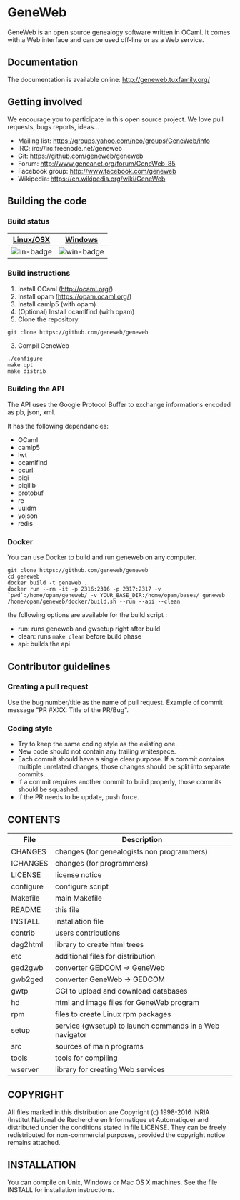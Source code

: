 # GeneWeb

GeneWeb is an open source genealogy software written in OCaml. It comes
with a Web interface and can be used off-line or as a Web service.

## Documentation

The documentation is available online: http://geneweb.tuxfamily.org/

## Getting involved

We encourage you to participate in this open source project. We love
pull requests, bugs reports, ideas...

* Mailing list: https://groups.yahoo.com/neo/groups/GeneWeb/info
* IRC: irc://irc.freenode.net/geneweb
* Git: https://github.com/geneweb/geneweb
* Forum: http://www.geneanet.org/forum/GeneWeb-85
* Facebook group: http://www.facebook.com/geneweb
* Wikipedia: https://en.wikipedia.org/wiki/GeneWeb

## Building the code

### Build status

| [Linux/OSX][lin-link] | [Windows][win-link] |
| :-------------------: | :-----------------: |
| ![lin-badge]          | ![win-badge]        |

[lin-link]:  https://travis-ci.org/geneweb/geneweb "Travis build status"
[lin-badge]: https://travis-ci.org/geneweb/geneweb.svg?branch=master "Travis build status"
[win-link]:  https://ci.appveyor.com/project/ipfix/geneweb "AppVeyor build status"
[win-badge]: https://ci.appveyor.com/api/projects/status/k7e1c67m4hc22491/branch/master?svg=true "AppVeyor build status"

### Build instructions

1. Install OCaml (http://ocaml.org/)
  1. Install opam (https://opam.ocaml.org/)
  2. Install camlp5 (with opam)
  3. (Optional) Install ocamlfind (with opam)
2. Clone the repository
```
git clone https://github.com/geneweb/geneweb
```
3. Compil GeneWeb
```
./configure
make opt
make distrib
```
### Building the API

The API uses the Google Protocol Buffer to exchange informations
encoded as pb, json, xml.

It has the following dependancies:

- OCaml
- camlp5
- lwt
- ocamlfind
- ocurl
- piqi
- piqilib
- protobuf
- re
- uuidm
- yojson
- redis

### Docker 

You can use Docker to build and run geneweb on any computer. 
```
git clone https://github.com/geneweb/geneweb
cd geneweb 
docker build -t geneweb .
docker run --rm -it -p 2316:2316 -p 2317:2317 -v `pwd`:/home/opam/geneweb/ -v YOUR_BASE_DIR:/home/opam/bases/ geneweb /home/opam/geneweb/docker/build.sh --run --api --clean
```
the following options are available for the build script : 
- run: runs geneweb and gwsetup right after build
- clean: runs `make clean` before build phase
- api: builds the api

## Contributor guidelines

### Creating a pull request

Use the bug number/title as the name of pull request. Example of
commit message "PR #XXX: Title of the PR/Bug".

### Coding style

* Try to keep the same coding style as the existing one.
* New code should not contain any trailing whitespace.
* Each commit should have a single clear purpose. If a commit contains
  multiple unrelated changes, those changes should be split into
  separate commits.
* If a commit requires another commit to build properly, those commits
  should be squashed.
* If the PR needs to be update, push force.

## CONTENTS

|   File    |                  Description                            |
| --------- | ------------------------------------------------------- |
| CHANGES   | changes (for genealogists non programmers)              |
| ICHANGES  | changes (for programmers)                               |
| LICENSE   | license notice                                          |
| configure | configure script                                        |
| Makefile  | main Makefile                                           |
| README    | this file                                               |
| INSTALL   | installation file                                       |
| contrib   | users contributions                                     |
| dag2html  | library to create html trees                            |
| etc       | additional files for distribution                       |
| ged2gwb   | converter GEDCOM -> GeneWeb                             |
| gwb2ged   | converter GeneWeb -> GEDCOM                             |
| gwtp      | CGI to upload and download databases                    |
| hd        | html and image files for GeneWeb program                |
| rpm       | files to create Linux rpm packages                      |
| setup     | service (gwsetup) to launch commands in a Web navigator |
| src       | sources of main programs                                |
| tools     | tools for compiling                                     |
| wserver   | library for creating Web services                       |

## COPYRIGHT

All files marked in this distribution are Copyright (c) 1998-2016 INRIA
(Institut National de Recherche en Informatique et Automatique) and
distributed under the conditions stated in file LICENSE. They can be
freely redistributed for non-commercial purposes, provided the
copyright notice remains attached.

## INSTALLATION

You can compile on Unix, Windows or Mac OS X machines.
See the file INSTALL for installation instructions.
